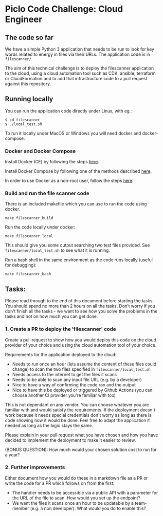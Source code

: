 # Piclo Code Challenge: Cloud Engineer

## The code so far

We have a simple Python 3 application that needs to be run to look for key words related to energy in files via their URLs. The application code is in `filescanner/`

The aim of this technical challenge is to deploy the filescanner application to the cloud,
using a cloud automation tool such as CDK, ansible, terraform or CloudFormation and
to add that infrastructure code to a pull request against this repository.


## Running locally

You can run the application code directly under Linux, with eg.:
```
$ cd filescanner
$ ./local_test.sh
```
To run it locally under MacOS or Windows you will need docker and docker-compose.

### Docker and Docker Compose

Install Docker (CE) by following the steps
[here](https://docs.docker.com/install/).


Install Docker Compose by following one of the methods described
[here](https://docs.docker.com/compose/install/).


In order to use Docker as a non-root user, follow the steps
[here](https://docs.docker.com/install/linux/linux-postinstall/).

### Build and run the file scanner code

There is an included makefile which you can use to run the code using docker.

```
make filescanner_build
```

Run the code locally under docker:
```
make filescanner_local
```

This should give you some output searching two test files provided. See `filescanner/local_test.sh`
to see what it is running.

Run a bash shell in the same environment as the code runs locally (useful for debugging):
```
make filescanner_bash
```


## Tasks:

Please read through to the end of this document before starting the tasks. You should spend no more than 2 hours on all the tasks.
Don't worry if you don't finish all the tasks - we want to see how you solve
the problems in the tasks and not on how much you can get done.


### 1. Create a PR to deploy the 'filescanner' code

Create a pull request to show how you would deploy this code on the cloud provider of your choice and using the cloud automation tool of your choice.

Requirements for the application deployed to the cloud:
 - Needs to run once an hour (lets assume the content of these files could change) to scan the two files specified in `filescanner/local_test.sh`
 - Needs access to the internet to get the files it scans
 - Needs to be able to scan any input file URL (e.g. by a developer)
 - Nice to have a way of confirming the code ran and the output
 - Nice to have this be deployed or triggered by Github Actions (you can choose another CI provider you're familiar with too)

This is not dependant on any vendor. You can choose whatever you are familiar with and would satisfy the requirements. If the deployment doesn't work because it needs special credentials don't worry as long as there is code showing how it would be done. Feel free to adapt the application if needed as long as the logic stays the same.

Please explain in your pull request what you have chosen and how you have decided to implement the deployment to make it easier to review.

(BONUS QUESTION): How much would your chosen solution cost to run for a year?

### 2. Further improvements

Either document how you would do these in a markdown file as a PR or write the code for a PR which follows on from the first.

- The handler needs to be accessible via a public API with a parameter for the URL of the file to scan. How would you set up the endpoint?
- We want the files it scans once an hour to be updatable by a team-member (e.g. a non developer). What would you do to enable this?
